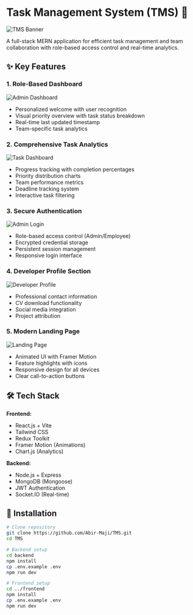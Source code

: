 # Task Management System (TMS) 🚀

![TMS Banner](https://images.unsplash.com/photo-1454165804606-c3d57bc86b40?ixlib=rb-1.2.1&auto=format&fit=crop&w=1350&q=80)

A full-stack MERN application for efficient task management and team collaboration with role-based access control and real-time analytics.

## ✨ Key Features

### 1. Role-Based Dashboard
![Admin Dashboard](Screenshot%20(86).png)
- Personalized welcome with user recognition
- Visual priority overview with task status breakdown
- Real-time last updated timestamp
- Team-specific task analytics

### 2. Comprehensive Task Analytics
![Task Dashboard](Screenshot%20(85).png)
- Progress tracking with completion percentages
- Priority distribution charts
- Team performance metrics
- Deadline tracking system
- Interactive task filtering

### 3. Secure Authentication
![Admin Login](Screenshot%20(83).png)
- Role-based access control (Admin/Employee)
- Encrypted credential storage
- Persistent session management
- Responsive login interface

### 4. Developer Profile Section
![Developer Profile](Screenshot%20(82).png)
- Professional contact information
- CV download functionality
- Social media integration
- Project attribution

### 5. Modern Landing Page
![Landing Page](Screenshot%20(81).png)
- Animated UI with Framer Motion
- Feature highlights with icons
- Responsive design for all devices
- Clear call-to-action buttons

## 🛠 Tech Stack

**Frontend:**
- React.js + Vite
- Tailwind CSS
- Redux Toolkit
- Framer Motion (Animations)
- Chart.js (Analytics)

**Backend:**
- Node.js + Express
- MongoDB (Mongoose)
- JWT Authentication
- Socket.IO (Real-time)

## 🚀 Installation

```bash
# Clone repository
git clone https://github.com/Abir-Maji/TMS.git
cd TMS

# Backend setup
cd backend
npm install
cp .env.example .env
npm run dev

# Frontend setup
cd ../frontend
npm install
cp .env.example .env
npm run dev
